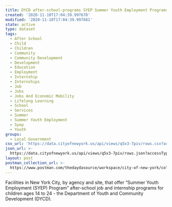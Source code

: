 ```yaml
---
title: DYCD after-school-programs SYEP Summer Youth Employment Programs
created: '2020-11-10T17:04:39.997670'
modified: '2020-11-10T17:04:39.997681'
state: active
type: dataset
tags:
  - After School
  - Child
  - Children
  - Community
  - Community Development
  - Development
  - Education
  - Employment
  - Internship
  - Internships
  - Job
  - Jobs
  - Jobs And Economic Mobility
  - Lifelong Learning
  - School
  - Services
  - Summer
  - Summer Youth Employment
  - Syep
  - Youth
groups:
  - Local Government
csv_url: 'https://data.cityofnewyork.us/api/views/q5x3-7piv/rows.csv?accessType=DOWNLOAD'
json_url: >-
  https://data.cityofnewyork.us/api/views/q5x3-7piv/rows.json?accessType=DOWNLOAD
layout: post
postman_collection_url: >-
  https://www.postman.com/thedaydasource/workspace/city-of-new-york/collection/15909983-6b7e9cc5-525e-4af4-a887-da5fde04ce22
---
```

Facilities in New York City, by agency and site, that offer “Summer Youth Employment (SYEP) Program” after-school  job and internship programs for children ages 14 to 24 - the Department of Youth and Community Development (DYCD).
